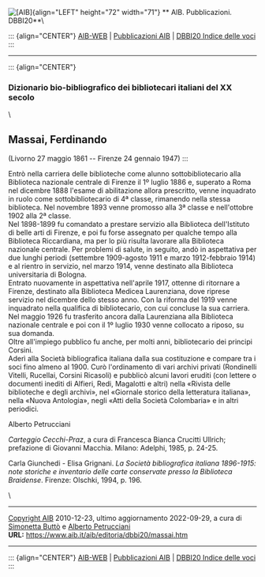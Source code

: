 ![\[AIB\]](/aib/wi/aibv72.gif){align="LEFT" height="72" width="71"}
** AIB. Pubblicazioni. DBBI20**\

::: {align="CENTER"}
[AIB-WEB](/) \| [Pubblicazioni AIB](/pubblicazioni/) \| [DBBI20 Indice
delle voci](dbbi20.htm)
:::

------------------------------------------------------------------------

::: {align="CENTER"}
### Dizionario bio-bibliografico dei bibliotecari italiani del XX secolo

\

## Massai, Ferdinando

(Livorno 27 maggio 1861 -- Firenze 24 gennaio 1947)
:::

Entrò nella carriera delle biblioteche come alunno sottobibliotecario
alla Biblioteca nazionale centrale di Firenze il 1º luglio 1886 e,
superato a Roma nel dicembre 1888 l\'esame di abilitazione allora
prescritto, venne inquadrato in ruolo come sottobibliotecario di 4ª
classe, rimanendo nella stessa biblioteca. Nel novembre 1893 venne
promosso alla 3ª classe e nell\'ottobre 1902 alla 2ª classe.\
Nel 1898-1899 fu comandato a prestare servizio alla Biblioteca
dell\'Istituto di belle arti di Firenze, e poi fu forse assegnato per
qualche tempo alla Biblioteca Riccardiana, ma per lo più risulta
lavorare alla Biblioteca nazionale centrale. Per problemi di salute, in
seguito, andò in aspettativa per due lunghi periodi (settembre
1909-agosto 1911 e marzo 1912-febbraio 1914) e al rientro in servizio,
nel marzo 1914, venne destinato alla Biblioteca universitaria di
Bologna.\
Entrato nuovamente in aspettativa nell\'aprile 1917, ottenne di
ritornare a Firenze, destinato alla Biblioteca Medicea Laurenziana, dove
riprese servizio nel dicembre dello stesso anno. Con la riforma del 1919
venne inquadrato nella qualifica di bibliotecario, con cui concluse la
sua carriera.\
Nel maggio 1926 fu trasferito ancora dalla Laurenziana alla Biblioteca
nazionale centrale e poi con il 1º luglio 1930 venne collocato a riposo,
su sua domanda.\
Oltre all\'impiego pubblico fu anche, per molti anni, bibliotecario dei
principi Corsini.\
Aderì alla Società bibliografica italiana dalla sua costituzione e
compare tra i soci fino almeno al 1900. Curò l\'ordinamento di vari
archivi privati (Rondinelli Vitelli, Rucellai, Corsini Ricasoli) e
pubblicò alcuni lavori eruditi (con lettere o documenti inediti di
Alfieri, Redi, Magalotti e altri) nella «Rivista delle biblioteche e
degli archivi», nel «Giornale storico della letteratura italiana», nella
«Nuova Antologia», negli «Atti della Società Colombaria» e in altri
periodici.

Alberto Petrucciani

*Carteggio Cecchi-Praz*, a cura di Francesca Bianca Crucitti Ullrich;
prefazione di Giovanni Macchia. Milano: Adelphi, 1985, p. 24-25.

Carla Giunchedi - Elisa Grignani. *La Società bibliografica italiana
1896-1915: note storiche e inventario delle carte conservate presso la
Biblioteca Braidense*. Firenze: Olschki, 1994, p. 196.

\

------------------------------------------------------------------------

[Copyright AIB](/su-questo-sito/dichiarazione-di-copyright-aib-web/)
2010-12-23, ultimo aggiornamento 2022-09-29, a cura di [Simonetta
Buttò](/aib/redazione3.htm) e [Alberto
Petrucciani](/su-questo-sito/redazione-aib-web/)\
**URL:** https://www.aib.it/aib/editoria/dbbi20/massai.htm

------------------------------------------------------------------------

::: {align="CENTER"}
[AIB-WEB](/) \| [Pubblicazioni AIB](/pubblicazioni/) \| [DBBI20 Indice
delle voci](dbbi20.htm)
:::
